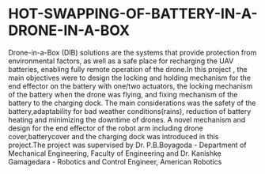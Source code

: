 # HOT-SWAPPING-OF-BATTERY-IN-A-DRONE-IN-A-BOX
Drone-in-a-Box (DIB) solutions are the systems that provide protection from environmental factors, as well as a safe place for recharging the UAV batteries, enabling fully remote operation of the drone.In this project , the main objectives were to design the locking and holding mechanism for the end effector on the battery with one/two actuators, the locking mechanism of the battery when the drone was flying, and fixing mechanism of the battery to the charging dock. The main considerations was the safety of the battery,adaptability for bad weather conditions(rains), reduction of battery heating and minimizing the downtime of drones. A novel mechanism and design for the end effector of the robot arm including drone cover,batterycover and the charging dock was introduced in this project.The project was supervised by Dr. P.B.Boyagoda - Department of Mechanical Engineering, Faculty of Engineering and Dr. Kanishke Gamagedara - Robotics and Control Engineer, American Robotics
